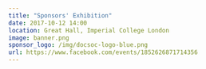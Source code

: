 ```yaml
---
title: "Sponsors' Exhibition"
date: 2017-10-12 14:00
location: Great Hall, Imperial College London
image: banner.png
sponsor_logo: /img/docsoc-logo-blue.png
url: https://www.facebook.com/events/1852626871714356
---
```

